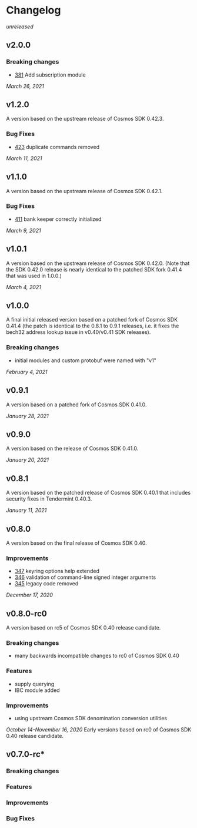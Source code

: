 # Changelog

*unreleased*

## v2.0.0

### Breaking changes

- [381](https://github.com/crypto-org-chain/chain-main/pull/381) Add subscription module

*March 26, 2021*

## v1.2.0
A version based on the upstream release of Cosmos SDK 0.42.3.
### Bug Fixes
* [423](https://github.com/crypto-org-chain/chain-main/pull/423) duplicate commands removed

*March 11, 2021*

## v1.1.0
A version based on the upstream release of Cosmos SDK 0.42.1.
### Bug Fixes
* [411](https://github.com/crypto-com/chain-main/pull/411) bank keeper correctly initialized

*March 9, 2021*
## v1.0.1
A version based on the upstream release of Cosmos SDK 0.42.0.
(Note that the SDK 0.42.0 release is nearly identical to the patched SDK fork 0.41.4 that was used in 1.0.0.)

*March 4, 2021*
## v1.0.0
A final initial released version based on a patched fork of Cosmos SDK 0.41.4
(the patch is identical to the 0.8.1 to 0.9.1 releases, i.e. it fixes the bech32 address lookup issue in v0.40/v0.41 SDK releases).

### Breaking changes
* initial modules and custom protobuf were named with "v1"

*February 4, 2021*
## v0.9.1
A version based on a patched fork of Cosmos SDK 0.41.0.

*January 28, 2021*
## v0.9.0
A version based on the release of Cosmos SDK 0.41.0.

*January 20, 2021*
## v0.8.1
A version based on the patched release of Cosmos SDK 0.40.1 that includes security fixes in Tendermint 0.40.3.

*January 11, 2021*
## v0.8.0
A version based on the final release of Cosmos SDK 0.40.
### Improvements
* [347](https://github.com/crypto-com/chain-main/pull/347) keyring options help extended
* [346](https://github.com/crypto-com/chain-main/pull/346) validation of command-line signed integer arguments
* [345](https://github.com/crypto-com/chain-main/pull/345) legacy code removed

*December 17, 2020*
## v0.8.0-rc0 
A version based on rc5 of Cosmos SDK 0.40 release candidate.
### Breaking changes
* many backwards incompatible changes to rc0 of Cosmos SDK 0.40
### Features
* supply querying
* IBC module added
### Improvements
* using upstream Cosmos SDK denomination conversion utilities


*October 14-November 16, 2020*
Early versions based on rc0 of Cosmos SDK 0.40 release candidate.
## v0.7.0-rc* 
### Breaking changes
### Features
### Improvements
### Bug Fixes
